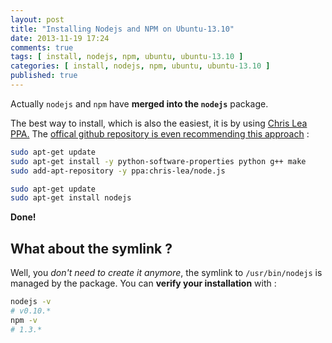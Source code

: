 ```yaml
---
layout: post
title: "Installing Nodejs and NPM on Ubuntu-13.10"
date: 2013-11-19 17:24
comments: true
tags: [ install, nodejs, npm, ubuntu, ubuntu-13.10 ]
categories: [ install, nodejs, npm, ubuntu, ubuntu-13.10 ]
published: true
---
```


Actually `nodejs` and `npm` have **merged into the `nodejs`** package.

The best way to install, which is also the easiest, it is by using [Chris Lea PPA.](https://launchpad.net/~chris-lea/+archive/node.js) The [offical github repository is even recommending this approach](https://github.com/joyent/node/wiki/Installing-Node.js-via-package-manager#ubuntu-mint-elementary-os) :

```bash
sudo apt-get update
sudo apt-get install -y python-software-properties python g++ make
sudo add-apt-repository -y ppa:chris-lea/node.js
```

```bash
sudo apt-get update
sudo apt-get install nodejs
```
**Done!**

## What about the symlink ?

Well, you *don't need to create it anymore*, the symlink to `/usr/bin/nodejs` is managed by the package. You can **verify your installation** with :
```bash
nodejs -v
# v0.10.*
npm -v
# 1.3.*
```
